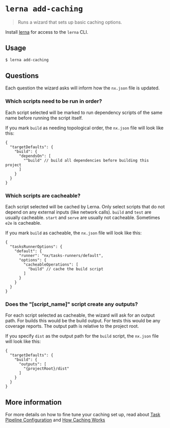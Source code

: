 # `lerna add-caching`

> Runs a wizard that sets up basic caching options.

Install [lerna](https://www.npmjs.com/package/lerna) for access to the `lerna` CLI.

## Usage

```sh
$ lerna add-caching
```

## Questions

Each question the wizard asks will inform how the `nx.json` file is updated.

### Which scripts need to be run in order?

Each script selected will be marked to run dependency scripts of the same name before running the script itself.

If you mark `build` as needing topological order, the `nx.json` file will look like this:

```jsonc
{
  "targetDefaults": {
    "build": {
      "dependsOn": [
        "^build" // build all dependencies before building this project
      ]
    }
  }
}
```

### Which scripts are cacheable?

Each script selected will be cached by Lerna.  Only select scripts that do not depend on any external inputs (like network calls).  `build` and `test` are usually cacheable.  `start` and `serve` are usually not cacheable.  Sometimes `e2e` is cacheable.

If you mark `build` as cacheable, the `nx.json` file will look like this:

```jsonc
{
  "tasksRunnerOptions": {
    "default": {
      "runner": "nx/tasks-runners/default",
      "options": {
        "cacheableOperations": [
          "build" // cache the build script
        ]
      }
    }
  }
}
```

### Does the "[script_name]" script create any outputs?

For each script selected as cacheable, the wizard will ask for an output path.  For builds this would be the build output.  For tests this would be any coverage reports.  The output path is relative to the project root.

If you specify `dist` as the output path for the `build` script, the `nx.json` file will look like this:

```jsonc
{
  "targetDefaults": {
    "build": {
      "outputs": [
        "{projectRoot}/dist"
      ]
    }
  }
}
```

## More information

For more details on how to fine tune your caching set up, read about [Task Pipeline Configuration](https://lerna.js.org/docs/concepts/task-pipeline-configuration) and [How Caching Works](https://lerna.js.org/docs/concepts/how-caching-works)
